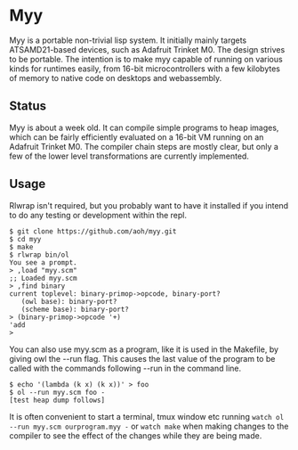 # Myy 

Myy is a portable non-trivial lisp system. It initially mainly targets 
ATSAMD21-based devices, such as Adafruit Trinket M0. The design strives to 
be portable. The intention is to make myy capable of running on various 
kinds for runtimes easily, from 16-bit microcontrollers with a few kilobytes 
of memory to native code on desktops and webassembly.


## Status

Myy is about a week old. It can compile simple programs to heap images, 
which can be fairly efficiently evaluated on a 16-bit VM running on an Adafruit
Trinket M0. The compiler chain steps are mostly clear, but only a few of the 
lower level transformations are currently implemented.


## Usage

Rlwrap isn't required, but you probably want to have it installed if you 
intend to do any testing or development within the repl.

```
$ git clone https://github.com/aoh/myy.git
$ cd myy
$ make
$ rlwrap bin/ol
You see a prompt.
> ,load "myy.scm"
;; Loaded myy.scm
> ,find binary
current toplevel: binary-primop->opcode, binary-port?
   (owl base): binary-port?
   (scheme base): binary-port?
> (binary-primop->opcode '+)
'add
> 
```

You can also use myy.scm as a program, like it is used in the Makefile, by 
giving owl the --run flag. This causes the last value of the program to be 
called with the commands following --run in the command line.

```
$ echo '(lambda (k x) (k x))' > foo
$ ol --run myy.scm foo -
[test heap dump follows]
```

It is often convenient to start a terminal, tmux window etc running 
`watch ol --run myy.scm ourprogram.myy -` or `watch make` when making 
changes to the compiler to see the effect of the changes while they are 
being made.


